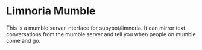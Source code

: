 Limnoria Mumble
================

This is a mumble server interface for supybot/limnoria. It can mirror text conversations from
the mumble server and tell you when people on mumble come and go.

